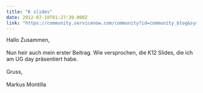```yaml
---
title: "K slides"
date: 2012-07-18T01:27:39.000Z
link: "https://community.servicenow.com/community?id=community_blog&sys_id=b48c66e1dbd0dbc01dcaf3231f961968"
---
```

<p>Hallo Zusammen, <br /><br />Nun heir auch mein erster Beitrag. Wie versprochen, die K12 Slides, die ich am UG day präsentiert habe. <br /><br />Gruss, <br /><br />Markus Montilla</p>